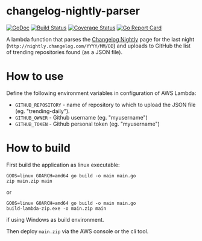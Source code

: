 # changelog-nightly-parser
[![GoDoc](https://godoc.org/github.com/quasoft/changelog-nightly-parser?status.svg)](https://godoc.org/github.com/quasoft/changelog-nightly-parser) [![Build Status](https://travis-ci.org/quasoft/changelog-nightly-parser.png?branch=master)](https://travis-ci.org/quasoft/changelog-nightly-parser) [![Coverage Status](https://coveralls.io/repos/github/quasoft/changelog-nightly-parser/badge.svg?branch=master)](https://coveralls.io/github/quasoft/changelog-nightly-parser?branch=master) [![Go Report Card](https://goreportcard.com/badge/github.com/quasoft/changelog-nightly-parser)](https://goreportcard.com/report/github.com/quasoft/changelog-nightly-parser)

A lambda function that parses the [Changelog Nightly](http://nightly.changelog.com/) page for the last night (`http://nightly.changelog.com/YYYY/MM/DD`) and uploads to GitHub the list of trending repositories found (as a JSON file).

# How to use
Define the following environment variables in configuration of AWS Lambda:
- `GITHUB_REPOSITORY` - name of repository to which to upload the JSON file (eg. "trending-daily").
- `GITHUB_OWNER` - Github username (eg. "myusername")
- `GITHUB_TOKEN` - Github personal token (eg. "myusername")

# How to build

First build the application as linux executable:

    GOOS=linux GOARCH=amd64 go build -o main main.go
    zip main.zip main

or


    GOOS=linux GOARCH=amd64 go build -o main main.go
    build-lambda-zip.exe -o main.zip main

if using Windows as build environment.

Then deploy `main.zip` via the AWS console or the cli tool.
